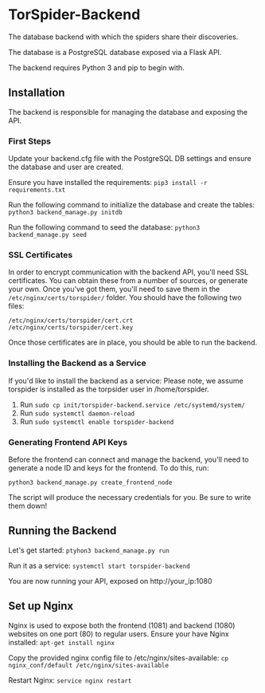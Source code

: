# TorSpider-Backend
The database backend with which the spiders share their discoveries.

The database is a PostgreSQL database exposed via a Flask API.

The backend requires Python 3 and pip to begin with.


## Installation
The backend is responsible for managing the database and exposing the API.

### First Steps

Update your backend.cfg file with the PostgreSQL DB settings and ensure the database and user are created.

Ensure you have installed the requirements:
`pip3 install -r requirements.txt`

Run the following command to initialize the database and create the tables:
`python3 backend_manage.py initdb`

Run the following command to seed the database:
`python3 backend_manage.py seed`

### SSL Certificates

In order to encrypt communication with the backend API, you'll need SSL certificates. You can obtain these from a number of sources, or generate your own. Once you've got them, you'll need to save them in the `/etc/nginx/certs/torspider/` folder. You should have the following two files:

`/etc/nginx/certs/torspider/cert.crt`
`/etc/nginx/certs/torspider/cert.key`

Once those certificates are in place, you should be able to run the backend.

### Installing the Backend as a Service

If you'd like to install the backend as a service:
Please note, we assume torspider is installed as the torpsider user in /home/torspider.
1. Run `sudo cp init/torspider-backend.service /etc/systemd/system/`
2. Run `sudo systemctl daemon-reload`
3. Run `sudo systemctl enable torspider-backend`

### Generating Frontend API Keys

Before the frontend can connect and manage the backend, you'll need to generate a node ID and keys for the frontend. To do this, run:

```
python3 backend_manage.py create_frontend_node
```

The script will produce the necessary credentials for you. Be sure to write them down!

## Running the Backend
Let's get started:
`ptyhon3 backend_manage.py run`

Run it as a service:
`systemctl start torspider-backend`

You are now running your API, exposed on http://your_ip:1080

## Set up Nginx
Nginx is used to expose both the frontend (1081) and backend (1080) websites on one port (80) to regular users.
Ensure your have Nginx installed: `apt-get install nginx`

Copy the provided nginx config file to /etc/nginx/sites-available:
`cp nginx_conf/default /etc/nginx/sites-available`

Restart Nginx:
`service nginx restart`
